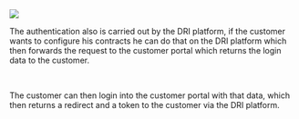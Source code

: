 <img src="FRIDA_PensionInformation_OA3_german/resources/Auth_en.png"> 
<p> The authentication also is carried out by the DRI platform, if the customer wants to configure his contracts he can do that on the DRI platform which then
forwards the request to the customer portal which returns the login data to the customer.</p> <br>
<p> The customer can then login into the customer portal with that data, which then returns a redirect and a token to the customer via the DRI platform.</p>
